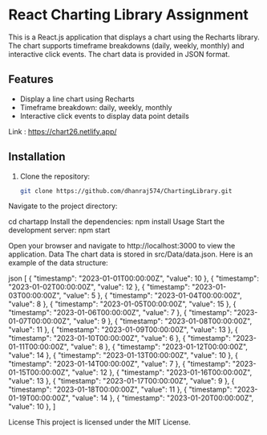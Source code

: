 

# React Charting Library Assignment

This is a React.js application that displays a chart using the Recharts library. The chart supports timeframe breakdowns (daily, weekly, monthly) and interactive click events. The chart data is provided in JSON format.

## Features

- Display a line chart using Recharts
- Timeframe breakdown: daily, weekly, monthly
- Interactive click events to display data point details

Link : https://chart26.netlify.app/

## Installation

1. Clone the repository:
   ```bash
   git clone https://github.com/dhanraj574/ChartingLibrary.git

Navigate to the project directory:

cd chartapp
Install the dependencies:
npm install
Usage
Start the development server:
npm start

Open your browser and navigate to http://localhost:3000 to view the application.
Data
The chart data is stored in src/Data/data.json. Here is an example of the data structure:

json
[
    { "timestamp": "2023-01-01T00:00:00Z", "value": 10 },
    { "timestamp": "2023-01-02T00:00:00Z", "value": 12 },
    { "timestamp": "2023-01-03T00:00:00Z", "value": 5 },
    { "timestamp": "2023-01-04T00:00:00Z", "value": 8 },
    { "timestamp": "2023-01-05T00:00:00Z", "value": 15 },
    { "timestamp": "2023-01-06T00:00:00Z", "value": 7 },
    { "timestamp": "2023-01-07T00:00:00Z", "value": 9 },
    { "timestamp": "2023-01-08T00:00:00Z", "value": 11 },
    { "timestamp": "2023-01-09T00:00:00Z", "value": 13 },
    { "timestamp": "2023-01-10T00:00:00Z", "value": 6 },
    { "timestamp": "2023-01-11T00:00:00Z", "value": 8 },
    { "timestamp": "2023-01-12T00:00:00Z", "value": 14 },
    { "timestamp": "2023-01-13T00:00:00Z", "value": 10 },
    { "timestamp": "2023-01-14T00:00:00Z", "value": 7 },
    { "timestamp": "2023-01-15T00:00:00Z", "value": 12 },
    { "timestamp": "2023-01-16T00:00:00Z", "value": 13 },
    { "timestamp": "2023-01-17T00:00:00Z", "value": 9 },
    { "timestamp": "2023-01-18T00:00:00Z", "value": 11 },
    { "timestamp": "2023-01-19T00:00:00Z", "value": 14 },
    { "timestamp": "2023-01-20T00:00:00Z", "value": 10 },
]


License
This project is licensed under the MIT License.
